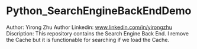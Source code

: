 Python_SearchEngineBackEndDemo
==============================
Author: Yirong Zhu
Author Linkedin: www.linkedin.com/in/yirongzhu
Discription: This repository contains the Search Engine Back End. I remove the Cache but it is functionable for searching if we load the Cache.
